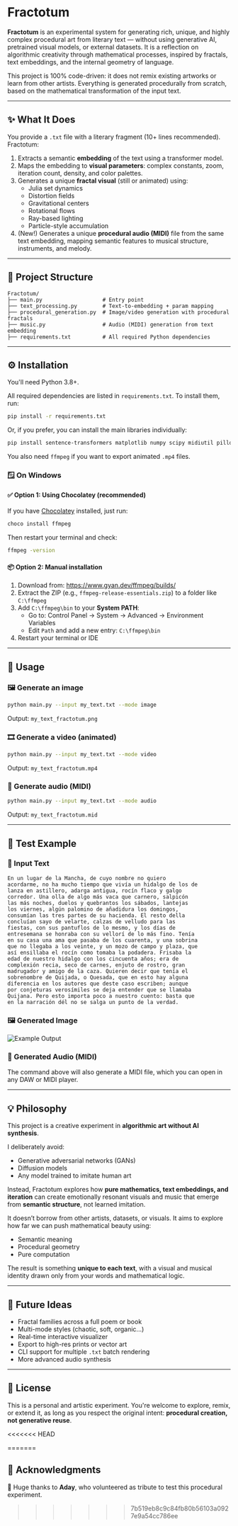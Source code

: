 # Fractotum

**Fractotum** is an experimental system for generating rich, unique, and highly complex procedural art from literary text — without using generative AI, pretrained visual models, or external datasets. It is a reflection on algorithmic creativity through mathematical processes, inspired by fractals, text embeddings, and the internal geometry of language.

This project is 100% code-driven: it does not remix existing artworks or learn from other artists. Everything is generated procedurally from scratch, based on the mathematical transformation of the input text.

---

## ✨ What It Does

You provide a `.txt` file with a literary fragment (10+ lines recommended). Fractotum:

1. Extracts a semantic **embedding** of the text using a transformer model.
2. Maps the embedding to **visual parameters**: complex constants, zoom, iteration count, density, and color palettes.
3. Generates a unique **fractal visual** (still or animated) using:
   - Julia set dynamics
   - Distortion fields
   - Gravitational centers
   - Rotational flows
   - Ray-based lighting
   - Particle-style accumulation
4. (New!) Generates a unique **procedural audio (MIDI)** file from the same text embedding, mapping semantic features to musical structure, instruments, and melody.

---

## 📁 Project Structure

```
Fractotum/
├── main.py                   # Entry point
├── text_processing.py        # Text-to-embedding + param mapping
├── procedural_generation.py  # Image/video generation with procedural fractals
├── music.py                  # Audio (MIDI) generation from text embedding
├── requirements.txt          # All required Python dependencies
```

---

## ⚙️ Installation

You'll need Python 3.8+.

All required dependencies are listed in `requirements.txt`. To install them, run:

```bash
pip install -r requirements.txt
```

Or, if you prefer, you can install the main libraries individually:

```bash
pip install sentence-transformers matplotlib numpy scipy midiutil pillow numba
```

You also need `ffmpeg` if you want to export animated `.mp4` files.

### 🪟 On Windows

#### ✅ Option 1: Using Chocolatey (recommended)

If you have [Chocolatey](https://chocolatey.org/install) installed, just run:

```bash
choco install ffmpeg
```

Then restart your terminal and check:

```bash
ffmpeg -version
```

#### 📦 Option 2: Manual installation

1. Download from: <https://www.gyan.dev/ffmpeg/builds/>
2. Extract the ZIP (e.g., `ffmpeg-release-essentials.zip`) to a folder like `C:\ffmpeg`
3. Add `C:\ffmpeg\bin` to your **System PATH**:
   - Go to: Control Panel → System → Advanced → Environment Variables
   - Edit `Path` and add a new entry: `C:\ffmpeg\bin`
4. Restart your terminal or IDE

---

## 🚀 Usage

### 🖼 Generate an image

```bash
python main.py --input my_text.txt --mode image
```

Output: `my_text_fractotum.png`

### 🎞 Generate a video (animated)

```bash
python main.py --input my_text.txt --mode video
```

Output: `my_text_fractotum.mp4`

### 🎵 Generate audio (MIDI)

```bash
python main.py --input my_text.txt --mode audio
```

Output: `my_text_fractotum.mid`

---

## 🧪 Test Example

### 📄 Input Text

```
En un lugar de la Mancha, de cuyo nombre no quiero
acordarme, no ha mucho tiempo que vivía un hidalgo de los de
lanza en astillero, adarga antigua, rocín flaco y galgo
corredor. Una olla de algo más vaca que carnero, salpicón
las más noches, duelos y quebrantos los sábados, lantejas
los viernes, algún palomino de añadidura los domingos,
consumían las tres partes de su hacienda. El resto della
concluían sayo de velarte, calzas de velludo para las
fiestas, con sus pantuflos de lo mesmo, y los días de
entresemana se honraba con su vellorí de lo más fino. Tenía
en su casa una ama que pasaba de los cuarenta, y una sobrina
que no llegaba a los veinte, y un mozo de campo y plaza, que
así ensillaba el rocín como tomaba la podadera. Frisaba la
edad de nuestro hidalgo con los cincuenta años; era de
complexión recia, seco de carnes, enjuto de rostro, gran
madrugador y amigo de la caza. Quieren decir que tenía el
sobrenombre de Quijada, o Quesada, que en esto hay alguna
diferencia en los autores que deste caso escriben; aunque
por conjeturas verosímiles se deja entender que se llamaba
Quijana. Pero esto importa poco a nuestro cuento: basta que
en la narración dél no se salga un punto de la verdad.
```

### 🖼️ Generated Image

![Example Output](test_fractotum.png)

### 🎵 Generated Audio (MIDI)

The command above will also generate a MIDI file, which you can open in any DAW or MIDI player.

---

## 💡 Philosophy

This project is a creative experiment in **algorithmic art without AI synthesis**.

I deliberately avoid:

- Generative adversarial networks (GANs)
- Diffusion models
- Any model trained to imitate human art

Instead, Fractotum explores how **pure mathematics, text embeddings, and iteration** can create emotionally resonant visuals and music that emerge from **semantic structure**, not learned imitation.

It doesn’t borrow from other artists, datasets, or visuals. It aims to explore how far we can push mathematical beauty using:

- Semantic meaning  
- Procedural geometry  
- Pure computation  

The result is something **unique to each text**, with a visual and musical identity drawn only from your words and mathematical logic.

---

## 🔧 Future Ideas

- Fractal families across a full poem or book
- Multi-mode styles (chaotic, soft, organic...)
- Real-time interactive visualizer
- Export to high-res prints or vector art
- CLI support for multiple `.txt` batch rendering
- More advanced audio synthesis

---

## 📄 License

This is a personal and artistic experiment. You're welcome to explore, remix, or extend it, as long as you respect the original intent: **procedural creation, not generative reuse**.

<<<<<<< HEAD

=======
## 🙏 Acknowledgments

🤗 Huge thanks to **Aday**, who volunteered as tribute to test this procedural experiment. 
>>>>>>> 7b519eb8c9c84fb80b56103a0927e9a54cc786ee
